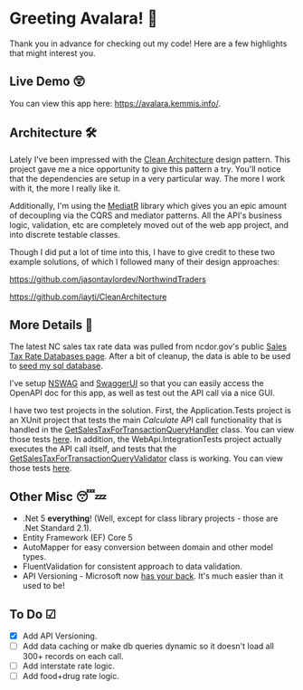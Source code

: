 # Greeting Avalara! 👋

Thank you in advance for checking out my code! Here are a few highlights that might interest you.

## Live Demo 😲

You can view this app here: https://avalara.kemmis.info/.

## Architecture 🛠
Lately I've been impressed with the [Clean Architecture](https://blog.cleancoder.com/uncle-bob/2012/08/13/the-clean-architecture.html) design pattern. This project gave me a nice opportunity to give this pattern a try. You'll notice that the dependencies are setup in a very particular way. The more I work with it, the more I really like it.

Additionally, I'm using the [MediatR](https://github.com/jbogard/MediatR) library which gives you an epic amount of decoupling via the CQRS and mediator patterns. All the API's business logic, validation, etc are completely moved out of the web app project, and into discrete testable classes.

Though I did put a lot of time into this, I have to give credit to these two example solutions, of which I followed many of their design approaches:

https://github.com/jasontaylordev/NorthwindTraders

https://github.com/iayti/CleanArchitecture

## More Details 📃
The latest NC sales tax rate data was pulled from ncdor.gov's public [Sales Tax Rate Databases page](https://www.ncdor.gov/taxes-forms/sales-and-use-tax/streamlined-sales-tax-information/streamlined-sales-and-use-tax/sales-tax-rate-databases). After a bit of cleanup, the data is able to be used to [seed my sql database](Infrastructure/Persistence/StateTaxDbContextSeedExtensions.cs#L20).

I've setup [NSWAG](https://github.com/RicoSuter/NSwag) and [SwaggerUI](https://github.com/swagger-api/swagger-ui) so that you can easily access the OpenAPI doc for this app, as well as test out the API call via a nice GUI.

I have two test projects in the solution. First, the Application.Tests project is an XUnit project that tests the main *Calculate* API call functionality that is handled in the [GetSalesTaxForTransactionQueryHandler](Application/Tax/Queries/GetSalesTaxForTransactionQueryHandler.cs#L14) class. You can view those tests [here](Application.Tests/Tax/Queries/GetSalesTaxForTransactionQueryHandlerTests.cs#L16). In addition, the WebApi.IntegrationTests project actually executes the API call itself, and tests that the [GetSalesTaxForTransactionQueryValidator](Application/Tax/Queries/GetSalesTaxForTransactionQueryValidator.cs#L12) class is working. You can view those tests [here](WebApi.IntegrationTests/Controllers/StateTax/Calculate.cs#L14).

## Other Misc 😴💤
- .Net 5 **everything**! (Well, except for class library projects - those are .Net Standard 2.1).
- Entity Framework (EF) Core 5
- AutoMapper for easy conversion between domain and other model types.
- FluentValidation for consistent approach to data validation.
- API Versioning - Microsoft now [has your back](https://github.com/microsoft/aspnet-api-versioning). It's much easier than it used to be!


## To Do ☑
- [x] Add API Versioning.
- [ ] Add data caching or make db queries dynamic so it doesn't load all 300+ records on each call.
- [ ] Add interstate rate logic.
- [ ] Add food+drug rate logic.